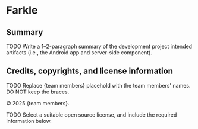 # Farkle

## Summary 

TODO Write a 1–2-paragraph summary of the development project intended artifacts (i.e., the Android app and server-side component).

## Credits, copyrights, and license information

TODO Replace {team members} placehold with the team members' names. DO NOT keep the braces.

&copy; 2025 {team members}.

TODO Select a suitable open source license, and include the required information below.